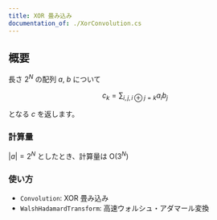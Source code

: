 ```yaml
---
title: XOR 畳み込み
documentation_of: ./XorConvolution.cs
---
```


## 概要

長さ $2^N$ の配列 $a$, $b$ について 

$$c_k = \sum_{i, j, i \oplus j = k} a_i b_j$$

となる $c$ を返します。

### 計算量
 
$|a| = 2^N$ としたとき、計算量は $\mathrm{O}(3^N)$

### 使い方

- `Convolution`: XOR 畳み込み
- `WalshHadamardTransform`: 高速ウォルシュ・アダマール変換